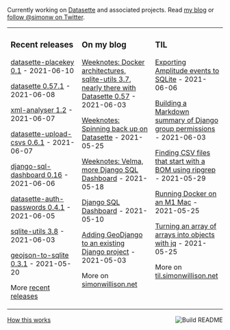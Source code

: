 Currently working on [Datasette](https://datasette.io/) and associated projects. Read [my blog](https://simonwillison.net/) or [follow @simonw on Twitter](https://twitter.com/simonw).

<table><tr><td valign="top" width="33%">

### Recent releases
<!-- recent_releases starts -->
[datasette-placekey 0.1](https://github.com/simonw/datasette-placekey/releases/tag/0.1) - 2021-06-10

[datasette 0.57.1](https://github.com/simonw/datasette/releases/tag/0.57.1) - 2021-06-08

[xml-analyser 1.2](https://github.com/simonw/xml-analyser/releases/tag/1.2) - 2021-06-07

[datasette-upload-csvs 0.6.1](https://github.com/simonw/datasette-upload-csvs/releases/tag/0.6.1) - 2021-06-07

[django-sql-dashboard 0.16](https://github.com/simonw/django-sql-dashboard/releases/tag/0.16) - 2021-06-06

[datasette-auth-passwords 0.4.1](https://github.com/simonw/datasette-auth-passwords/releases/tag/0.4.1) - 2021-06-05

[sqlite-utils 3.8](https://github.com/simonw/sqlite-utils/releases/tag/3.8) - 2021-06-03

[geojson-to-sqlite 0.3.1](https://github.com/simonw/geojson-to-sqlite/releases/tag/0.3.1) - 2021-05-20
<!-- recent_releases ends -->
More [recent releases](https://github.com/simonw/simonw/blob/main/releases.md)
</td><td valign="top" width="34%">

### On my blog
<!-- blog starts -->
[Weeknotes: Docker architectures, sqlite-utils 3.7, nearly there with Datasette 0.57](http://simonwillison.net/2021/Jun/3/weeknotes/) - 2021-06-03

[Weeknotes: Spinning back up on Datasette](http://simonwillison.net/2021/May/25/weeknotes-spinning-back-up-on-datasette/) - 2021-05-25

[Weeknotes: Velma, more Django SQL Dashboard](http://simonwillison.net/2021/May/18/weeknotes-velma/) - 2021-05-18

[Django SQL Dashboard](http://simonwillison.net/2021/May/10/django-sql-dashboard/) - 2021-05-10

[Adding GeoDjango to an existing Django project](http://simonwillison.net/2021/May/3/adding-geodjango-to-an-existing-django-project/) - 2021-05-03
<!-- blog ends -->
More on [simonwillison.net](https://simonwillison.net/)
</td><td valign="top" width="33%">

### TIL
<!-- tils starts -->
[Exporting Amplitude events to SQLite](https://til.simonwillison.net/amplitude/export-events-to-datasette) - 2021-06-06

[Building a Markdown summary of Django group permissions](https://til.simonwillison.net/sql/django-group-permissions-markdown) - 2021-06-03

[Finding CSV files that start with a BOM using ripgrep](https://til.simonwillison.net/bash/finding-bom-csv-files-with-ripgrep) - 2021-05-29

[Running Docker on an M1 Mac](https://til.simonwillison.net/macos/running-docker-on-remote-m1) - 2021-05-25

[Turning an array of arrays into objects with jq](https://til.simonwillison.net/jq/array-of-array-to-objects) - 2021-05-25
<!-- tils ends -->
More on [til.simonwillison.net](https://til.simonwillison.net/)
</td></tr></table>

<a href="https://github.com/simonw/simonw/actions"><img src="https://github.com/simonw/simonw/workflows/Build%20README/badge.svg" align="right" alt="Build README"></a> <a href="https://simonwillison.net/2020/Jul/10/self-updating-profile-readme/">How this works</a>
